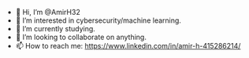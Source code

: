 - 👋 Hi, I’m @AmirH32
- 👀 I’m interested in cybersecurity/machine learning.
- 🌱 I’m currently studying.
- 💞️ I’m looking to collaborate on anything.
- 📫 How to reach me: https://www.linkedin.com/in/amir-h-415286214/

<!---
AmirH32/AmirH32 is a ✨ special ✨ repository because its `README.md` (this file) appears on your GitHub profile.
You can click the Preview link to take a look at your changes.
--->
